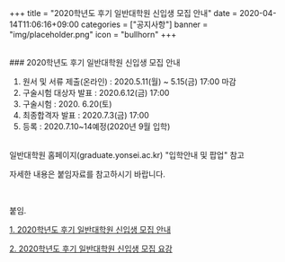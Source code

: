 +++
title = "2020학년도 후기 일반대학원 신입생 모집 안내"
date = 2020-04-14T11:06:16+09:00
categories = ["공지사항"]
banner = "img/placeholder.png"
icon = "bullhorn"
+++
<!--more-->

<br>
### 2020학년도 후기 일반대학원 신입생 모집 안내
<br>

1. 원서 및 서류 제출(온라인) : 2020.5.11(월) ~ 5.15(금) 17:00 마감
2. 구술시험 대상자 발표 : 2020.6.12(금) 17:00
3. 구술시험 : 2020. 6.20(토)
4. 최종합격자 발표 : 2020.7.3(금) 17:00
5. 등록 : 2020.7.10~14예정(2020년 9월 입학)

<br>
일반대학원 홈페이지(graduate.yonsei.ac.kr) "입학안내 및 팝업" 참고

자세한 내용은 붙임자료를 참고하시기 바랍니다.

<br>

붙임.

[1. 2020학년도 후기 일반대학원 신입생 모집 안내](/files/2020_graduate.png)
<br>

[2. 2020학년도 후기 일반대학원 신입생 모집 요강](/files/guide_2020-2.pdf)
<br>
